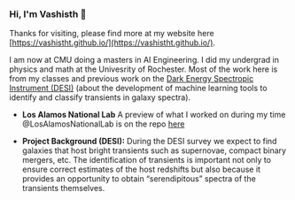 ### Hi, I'm Vashisth 👋

Thanks for visiting, please find more at my website here [https://vashistht.github.io/](https://vashistht.github.io/). 

I am now at CMU doing a masters in AI Engineering. I did my undergrad in physics and math at the Univesrity of Rochester. Most of the work here is from my classes and previous work on the [Dark Energy Spectropic Instrument (DESI)](https://www.desi.lbl.gov) (about the development of machine learning tools to identify and classify transients in galaxy spectra).

- **Los Alamos National Lab** A preview of what I worked on during my time @LosAlamosNationalLab is on the repo [here](https://github.com/Vashistht/Vashistht/blob/master/LANL_preview.ipynb)

- <strong>Project Background (DESI):</strong> During the DESI survey we expect to find galaxies that host bright transients such as supernovae, compact binary mergers, etc. The identification of transients is important not only to ensure correct estimates of the host redshifts but also because it provides an opportunity to obtain “serendipitous” spectra of the transients themselves.<be>

<!--
I am now at CMU doing a masters in AI Engineering. I did my undergrad in physics and math at the Univesrity of Rochester. Most of the work here is from my classes and previous work on the [Dark Energy Spectropic Instrument (DESI)](https://www.desi.lbl.gov) (about the development of machine learning tools to identify and classify transients in galaxy spectra).


- **Current: Speculative Decoding for Faster LLM Inference:**
I am currently working on speculative decoding and the work is advised by Professor Beidi Chen.


 
- **Los Alamos National Lab** A preview of what I worked on during my time @LosAlamosNationalLab is on the repo [here](https://github.com/Vashistht/Vashistht/blob/master/LANL_preview.ipynb)

- <strong>Project Background (DESI):</strong> During the DESI survey we expect to find galaxies that host bright transients such as supernovae, compact binary mergers, etc. The identification of transients is important not only to ensure correct estimates of the host redshifts but also because it provides an opportunity to obtain “serendipitous” spectra of the transients themselves.<br>


- 📫 How to reach me: [Linkedin](https://www.linkedin.com/in/vashistht/), Email: vashisth.vt@gmail.com
-->

<!--
**Vashistht/Vashistht** is a ✨ _special_ ✨ repository because its `README.md` (this file) appears on your GitHub profile.
### Hi there 👋
Here are some ideas to get you started:

- 🔭 I’m currently working on ...
- 🌱 I’m currently learning ...
- 👯 I’m looking to collaborate on ...
- 🤔 I’m looking for help with ...
- 💬 Ask me about ...
- 📫 How to reach me: ...
<a href="https://www.linkedin.com/in/vashisth-t-a6a574129"><img src="https://img.shields.io/badge/LinkedIn--_.svg?style=social&logo=linkedin" alt="LinkedIn">
  <img src="https://img.shields.io/badge/vtiwari2@u.rochester.edu--_.svg?style=social&logo=gmail" alt="Gmail">
- 😄 Pronouns: ...
- ⚡ Fun fact: ...
-->

